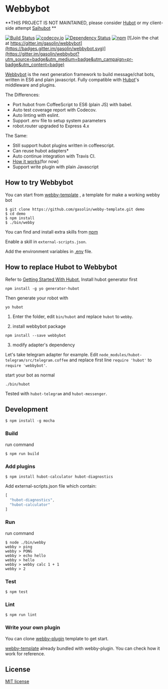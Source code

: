# Webbybot

**THIS PROJECT IS NOT MAINTAINED, please consider [Hubot](https://github.com/hubotio/hubot) or my client-side attempt [Saihubot](https://github.com/gasolin/saihubot) **

[![Build Status](https://travis-ci.org/gasolin/webby.png)](https://travis-ci.org/gasolin/webbybot) [![codecov.io](https://codecov.io/github/gasolin/webbybot/coverage.svg?branch=master)](https://codecov.io/github/gasolin/webbybot?branch=master) [![Dependency Status](https://david-dm.org/gasolin/webbybot.svg)](https://david-dm.org/gasolin/webbybot) [![npm](https://img.shields.io/npm/v/webbybot.svg)](https://www.npmjs.com/package/webbybot)
[![Join the chat at https://gitter.im/gasolin/webbybot](https://badges.gitter.im/gasolin/webbybot.svg)](https://gitter.im/gasolin/webbybot?utm_source=badge&utm_medium=badge&utm_campaign=pr-badge&utm_content=badge)

[Webbybot](https://github.com/gasolin/webbybot/) is the next generation framework to build message/chat bots, written in ES6 and plain javascript.
Fully compatible with [Hubot](https://github.com/github/hubot)'s middleware and plugins.

The Differences:

* Port hubot from CoffeeScript to ES6 (plain JS) with babel.
* Auto test coverage report with Codecov.
* Auto linting with eslint.
* Support .env file to setup system parameters
* robot.router upgraded to Express 4.x

The Same:

* Still support hubot plugins written in coffeescript.
* Can reuse hubot adapters*
* Auto continue integration with Travis CI.
* [How it works](https://github.com/github/hubot/blob/master/docs/implementation.md)(for now)
* Support write plugin with plain Javascript

## How to try Webbybot

You can start from [webby-template](https://github.com/gasolin/webby-template) , a template for make a working webby bot

```shell
$ git clone https://github.com/gasolin/webby-template.git demo
$ cd demo
$ npm install
$ ./bin/webby
```

You can find and install extra skills from [npm](https://www.npmjs.com/search?q=hubot)

Enable a skill in `external-scripts.json`.

Add the environment variables in [.env](https://www.npmjs.com/package/dotenv) file.


## How to replace Hubot to Webbybot

Refer to [Getting Started With Hubot](https://hubot.github.com/docs/),
Install hubot generator first

```shell
npm install -g yo generator-hubot
```

Then generate your robot with
```shell
yo hubot
```

1. Enter the folder, edit `bin/hubot` and replace `hubot` to `webby`.

2. install webbybot package

```shell
npm install --save webbybot
```

3. modify adapter's dependency

Let's take telegram adapter for example. Edit `node_modules/hubot-telegram/src/telegram.coffee` and replace first line `require 'hubot'` to `require 'webbybot'`.

start your bot as normal

```shell
./bin/hubot
```

Tested with `hubot-telegram` and `hubot-messenger`.

## Development

```shell
$ npm install -g mocha
```

### Build

run command

```shell
$ npm run build
```

### Add plugins

```shell
$ npm install hubot-calculator hubot-diagnostics
```

Add external-scripts.json file which contain:

```javascript
[
  "hubot-diagnostics",
  "hubot-calculator"
]
```

### Run

run command

```shell
$ node ./bin/webby
webby > ping
webby > PONG
webby > echo hello
webby > hello
webby > webby calc 1 + 1
webby > 2
```

### Test

```shell
$ npm test
```

### Lint
```shell
$ npm run lint
```

### Write your own plugin

You can clone [webby-plugin](https://github.com/gasolin/webby-plugin) template to get start.

[webby-template](https://github.com/gasolin/webby-template) already bundled with webby-plugin. You can check how it work for reference.

## License

[MIT license](https://en.wikipedia.org/wiki/MIT_License)
